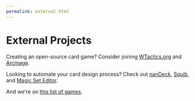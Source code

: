 ```yaml
---
permalink: external.html
---
```


# External Projects
 
Creating an open-source card game? Consider joining [WTactics.org](http://wtactics.org/) and [Arcmage](https://arcmage.org/).

Looking to automate your card design process? Check out [nanDeck](http://www.nand.it/nandeck/), [Squib](http://squib.rocks/), and [Magic Set Editor](https://magicseteditor.boards.net/).

And we're on [this list of games](https://gameskeys.net/insanely-addictive-iphone-games-to-play-when-youre-bored/).